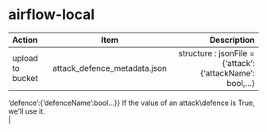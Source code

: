 # airflow-local
| Action | Item | Description |
| :---   |     :---:      |          ---: |
| upload to bucket|attack_defence_metadata.json|structure : jsonFile = {‘attack’:{‘attackName’: bool,...}
‘defence’:{‘defenceName’:bool…}} 
If the value of an attack\defence is True, we'll  use it.  
|


